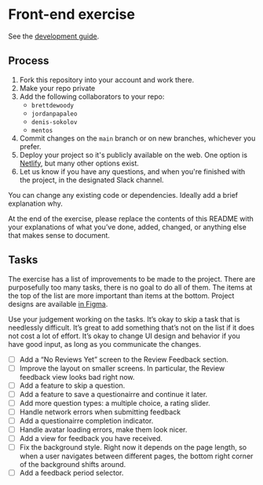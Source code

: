 # Front-end exercise

See the [development guide](./CONTRIBUTING.md).

## Process

1. Fork this repository into your account and work there.
2. Make your repo private
3. Add the following collaborators to your repo:
   - `brettdewoody`
   - `jordanpapaleo`
   - `denis-sokolov`
   - `mentos`
4. Commit changes on the `main` branch or on new branches, whichever you prefer.
5. Deploy your project so it's publicly available on the web. One option is [Netlify](https://www.netlify.com/), but many other options exist.
6. Let us know if you have any questions, and when you're finished with the project, in the designated Slack channel.

You can change any existing code or dependencies. Ideally add a brief explanation why.

At the end of the exercise, please replace the contents of this README with your explanations of what you’ve done, added, changed, or anything else that makes sense to document.

## Tasks

The exercise has a list of improvements to be made to the project. There are purposefully too many tasks, there is no goal to do all of them. The items at the top of the list are more important than items at the bottom. Project designs are available [in Figma](https://www.figma.com/file/0502uQRIymsq7BEQBhid91bV/Untitled?node-id=0%3A1).

Use your judgement working on the tasks. It’s okay to skip a task that is needlessly difficult. It’s great to add something that’s not on the list if it does not cost a lot of effort. It’s okay to change UI design and behavior if you have good input, as long as you communicate the changes.

- [ ] Add a “No Reviews Yet” screen to the Review Feedback section.
- [ ] Improve the layout on smaller screens. In particular, the Review feedback view looks bad right now.
- [ ] Add a feature to skip a question.
- [ ] Add a feature to save a questionairre and continue it later.
- [ ] Add more question types: a multiple choice, a rating slider.
- [ ] Handle network errors when submitting feedback
- [ ] Add a questionairre completion indicator.
- [ ] Handle avatar loading errors, make them look nicer.
- [ ] Add a view for feedback you have received.
- [ ] Fix the background style. Right now it depends on the page length, so when a user navigates between different pages, the bottom right corner of the background shifts around.
- [ ] Add a feedback period selector.

